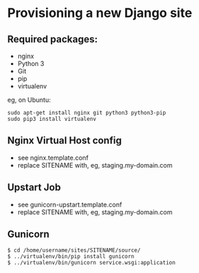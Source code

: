Provisioning a new Django site
==============================

## Required packages:

* nginx
* Python 3
* Git
* pip
* virtualenv

eg, on Ubuntu:

    sudo apt-get install nginx git python3 python3-pip
    sudo pip3 install virtualenv

## Nginx Virtual Host config

* see nginx.template.conf
* replace SITENAME with, eg, staging.my-domain.com

## Upstart Job

* see gunicorn-upstart.template.conf
* replace SITENAME with, eg, staging.my-domain.com

## Gunicorn

    $ cd /home/username/sites/SITENAME/source/
    $ ../virtualenv/bin/pip install gunicorn
    $ ../virtualenv/bin/gunicorn service.wsgi:application
